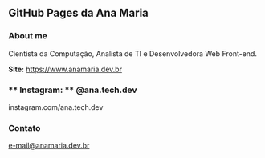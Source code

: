 ## GitHub Pages da Ana Maria 

### About me

Cientista da Computação, Analista de TI e Desenvolvedora Web Front-end.

**Site:** https://www.anamaria.dev.br

### ** Instagram: ** @ana.tech.dev

instagram.com/ana.tech.dev

### Contato

e-mail@anamaria.dev.br
